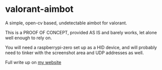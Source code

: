 # valorant-aimbot
A simple, open-cv based, undetectable aimbot for valorant.

This is a PROOF OF CONCEPT, provided AS IS and barely works, let alone well enough to rely on. 

You will need a raspberrypi-zero set up as a HID device, and will probably need to tinker with the screenshot area and UDP addresses as well.

Full write up on [my website](https://obtusecanadiangoose.github.io/projects/valorant-aimbot/)
